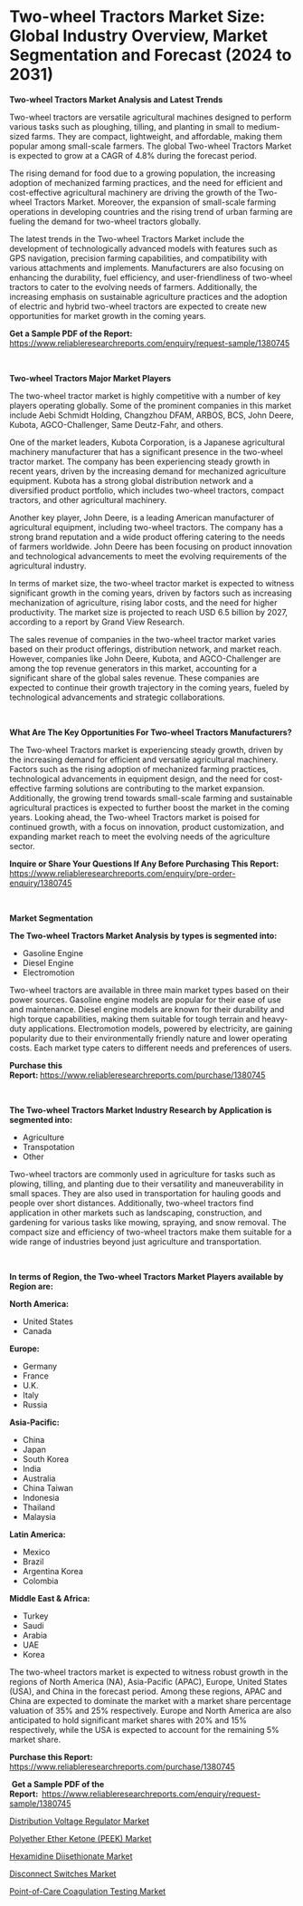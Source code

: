<p><h1>Two-wheel Tractors Market Size: Global Industry Overview, Market Segmentation and Forecast (2024 to 2031)</h1></p><p><strong>Two-wheel Tractors Market Analysis and Latest Trends</strong></p>
<p><p>Two-wheel tractors are versatile agricultural machines designed to perform various tasks such as ploughing, tilling, and planting in small to medium-sized farms. They are compact, lightweight, and affordable, making them popular among small-scale farmers. The global Two-wheel Tractors Market is expected to grow at a CAGR of 4.8% during the forecast period.</p><p>The rising demand for food due to a growing population, the increasing adoption of mechanized farming practices, and the need for efficient and cost-effective agricultural machinery are driving the growth of the Two-wheel Tractors Market. Moreover, the expansion of small-scale farming operations in developing countries and the rising trend of urban farming are fueling the demand for two-wheel tractors globally.</p><p>The latest trends in the Two-wheel Tractors Market include the development of technologically advanced models with features such as GPS navigation, precision farming capabilities, and compatibility with various attachments and implements. Manufacturers are also focusing on enhancing the durability, fuel efficiency, and user-friendliness of two-wheel tractors to cater to the evolving needs of farmers. Additionally, the increasing emphasis on sustainable agriculture practices and the adoption of electric and hybrid two-wheel tractors are expected to create new opportunities for market growth in the coming years.</p></p>
<p><strong>Get a Sample PDF of the Report:&nbsp;</strong> <a href="https://www.reliableresearchreports.com/enquiry/request-sample/1380745">https://www.reliableresearchreports.com/enquiry/request-sample/1380745</a></p>
<p>&nbsp;</p>
<p><strong>Two-wheel Tractors Major Market Players</strong></p>
<p><p>The two-wheel tractor market is highly competitive with a number of key players operating globally. Some of the prominent companies in this market include Aebi Schmidt Holding, Changzhou DFAM, ARBOS, BCS, John Deere, Kubota, AGCO-Challenger, Same Deutz-Fahr, and others.</p><p>One of the market leaders, Kubota Corporation, is a Japanese agricultural machinery manufacturer that has a significant presence in the two-wheel tractor market. The company has been experiencing steady growth in recent years, driven by the increasing demand for mechanized agriculture equipment. Kubota has a strong global distribution network and a diversified product portfolio, which includes two-wheel tractors, compact tractors, and other agricultural machinery.</p><p>Another key player, John Deere, is a leading American manufacturer of agricultural equipment, including two-wheel tractors. The company has a strong brand reputation and a wide product offering catering to the needs of farmers worldwide. John Deere has been focusing on product innovation and technological advancements to meet the evolving requirements of the agricultural industry.</p><p>In terms of market size, the two-wheel tractor market is expected to witness significant growth in the coming years, driven by factors such as increasing mechanization of agriculture, rising labor costs, and the need for higher productivity. The market size is projected to reach USD 6.5 billion by 2027, according to a report by Grand View Research.</p><p>The sales revenue of companies in the two-wheel tractor market varies based on their product offerings, distribution network, and market reach. However, companies like John Deere, Kubota, and AGCO-Challenger are among the top revenue generators in this market, accounting for a significant share of the global sales revenue. These companies are expected to continue their growth trajectory in the coming years, fueled by technological advancements and strategic collaborations.</p></p>
<p>&nbsp;</p>
<p><strong>What Are The Key Opportunities For Two-wheel Tractors Manufacturers?</strong></p>
<p><p>The Two-wheel Tractors market is experiencing steady growth, driven by the increasing demand for efficient and versatile agricultural machinery. Factors such as the rising adoption of mechanized farming practices, technological advancements in equipment design, and the need for cost-effective farming solutions are contributing to the market expansion. Additionally, the growing trend towards small-scale farming and sustainable agricultural practices is expected to further boost the market in the coming years. Looking ahead, the Two-wheel Tractors market is poised for continued growth, with a focus on innovation, product customization, and expanding market reach to meet the evolving needs of the agriculture sector.</p></p>
<p><strong>Inquire or Share Your Questions If Any Before Purchasing This Report:</strong> <a href="https://www.reliableresearchreports.com/enquiry/pre-order-enquiry/1380745">https://www.reliableresearchreports.com/enquiry/pre-order-enquiry/1380745</a></p>
<p>&nbsp;</p>
<p><strong>Market Segmentation</strong></p>
<p><strong>The Two-wheel Tractors Market Analysis by types is segmented into:</strong></p>
<p><ul><li>Gasoline Engine</li><li>Diesel Engine</li><li>Electromotion</li></ul></p>
<p><p>Two-wheel tractors are available in three main market types based on their power sources. Gasoline engine models are popular for their ease of use and maintenance. Diesel engine models are known for their durability and high torque capabilities, making them suitable for tough terrain and heavy-duty applications. Electromotion models, powered by electricity, are gaining popularity due to their environmentally friendly nature and lower operating costs. Each market type caters to different needs and preferences of users.</p></p>
<p><strong>Purchase this Report:&nbsp;</strong><a href="https://www.reliableresearchreports.com/purchase/1380745">https://www.reliableresearchreports.com/purchase/1380745</a></p>
<p>&nbsp;</p>
<p><strong>The Two-wheel Tractors Market Industry Research by Application is segmented into:</strong></p>
<p><ul><li>Agriculture</li><li>Transpotation</li><li>Other</li></ul></p>
<p><p>Two-wheel tractors are commonly used in agriculture for tasks such as plowing, tilling, and planting due to their versatility and maneuverability in small spaces. They are also used in transportation for hauling goods and people over short distances. Additionally, two-wheel tractors find application in other markets such as landscaping, construction, and gardening for various tasks like mowing, spraying, and snow removal. The compact size and efficiency of two-wheel tractors make them suitable for a wide range of industries beyond just agriculture and transportation.</p></p>
<p>&nbsp;</p>
<p><strong>In terms of Region, the Two-wheel Tractors Market Players available by Region are:</strong></p>
<p>
    <p> <strong> North America: </strong>
        <ul>
            <li>United States</li>
            <li>Canada</li>
        </ul>
        </p> 
    <p> <strong> Europe: </strong>
        <ul>
            <li>Germany</li>
            <li>France</li>
            <li>U.K.</li>
            <li>Italy</li>
            <li>Russia</li>
        </ul>
        </p> 
    <p> <strong> Asia-Pacific: </strong>
        <ul>
            <li>China</li>
            <li>Japan</li>
            <li>South Korea</li>
            <li>India</li>
            <li>Australia</li>
            <li>China Taiwan</li>
            <li>Indonesia</li>
            <li>Thailand</li>
            <li>Malaysia</li>
        </ul>
        </p> 
    <p> <strong> Latin America: </strong>
        <ul>
            <li>Mexico</li>
            <li>Brazil</li>
            <li>Argentina Korea</li>
            <li>Colombia</li>
        </ul>
        </p> 
    <p> <strong> Middle East & Africa: </strong>
        <ul>
            <li>Turkey</li>
            <li>Saudi</li>
            <li>Arabia</li>
            <li>UAE</li>
            <li>Korea</li>
        </ul>
    </p>
    </p>
<p><p>The two-wheel tractors market is expected to witness robust growth in the regions of North America (NA), Asia-Pacific (APAC), Europe, United States (USA), and China in the forecast period. Among these regions, APAC and China are expected to dominate the market with a market share percentage valuation of 35% and 25% respectively. Europe and North America are also anticipated to hold significant market shares with 20% and 15% respectively, while the USA is expected to account for the remaining 5% market share.</p></p>
<p><strong>Purchase this Report: </strong><a href="https://www.reliableresearchreports.com/purchase/1380745">https://www.reliableresearchreports.com/purchase/1380745</a></p>
<p>&nbsp;<strong>Get a Sample PDF of the Report:&nbsp;&nbsp;</strong><a href="https://www.reliableresearchreports.com/enquiry/request-sample/1380745">https://www.reliableresearchreports.com/enquiry/request-sample/1380745</a></p>
<p><strong></strong></p>
<p><p><a href="https://medium.com/@lottiejerde6456/decoding-distribution-voltage-regulator-market-metrics-market-share-trends-and-growth-patterns-7dae2293bd6c">Distribution Voltage Regulator Market</a></p><p><a href="https://github.com/ruddyyedelwadw/Market-Research-Report-List-1/blob/main/polyether-ether-ketone-peek-market.md">Polyether Ether Ketone (PEEK) Market</a></p><p><a href="https://issuu.com/reportprime-2/docs/hexamidine-diisethionate-market-size-2030.pptx">Hexamidine Diisethionate Market</a></p><p><a href="https://medium.com/@lottiejerde6456/disconnect-switches-market-analysis-and-sze-forecasted-for-period-from-2024-to-2031-5bc64442a435">Disconnect Switches Market</a></p><p><a href="https://github.com/jaidynmorantestelletmjzya/Market-Research-Report-List-1/blob/main/point-of-care-coagulation-testing-market.md">Point-of-Care Coagulation Testing Market</a></p></p>